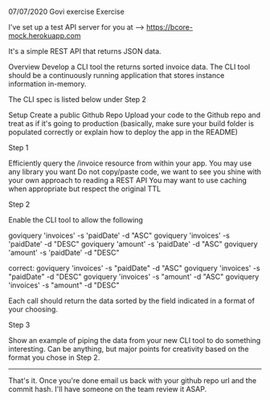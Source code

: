07/07/2020
Govi exercise
Exercise

I've set up a test API server for you at --> https://bcore-mock.herokuapp.com

It's a simple REST API that returns JSON data.

Overview
Develop a CLI tool the returns sorted invoice data. The CLI tool should be a continuously running application that stores instance information in-memory. 

The CLI spec is listed below under Step 2

Setup
Create a public Github Repo
Upload your code to the Github repo and treat as if it's going to production (basically, make sure your build folder is populated correctly or explain how to deploy the app in the README)

Step 1

Efficiently query the /invoice resource from within your app.
You may use any library you want
Do not copy/paste code, we want to see you shine with your own approach to reading a REST API
You may want to use caching when appropriate but respect the original TTL

Step 2

Enable the CLI tool to allow the following

goviquery 'invoices' -s 'paidDate' -d "ASC"
goviquery 'invoices' -s 'paidDate' -d "DESC"
goviquery 'amount' -s 'paidDate' -d "ASC"
goviquery 'amount' -s 'paidDate' -d "DESC"

correct:
goviquery 'invoices' -s "paidDate" -d "ASC"
goviquery 'invoices' -s "paidDate" -d "DESC"
goviquery 'invoices' -s "amount' -d "ASC"
goviquery 'invoices' -s "amount" -d "DESC"

Each call should return the data sorted by the field indicated in a format of your choosing.

Step 3

Show an example of piping the data from your new CLI tool to do something interesting. Can be anything, but major points for creativity based on the format you chose in Step 2.

-----------------------------------------


That's it. Once you're done email us back with your github repo url and the commit hash. I'll have someone on the team review it ASAP.
